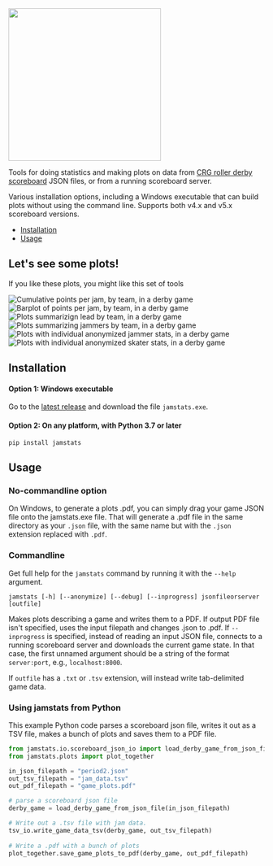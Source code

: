 <img src="https://github.com/dhmay/jamstats/blob/main/resources/jamstats_logo.png" width="300">

Tools for doing statistics and making plots on data from [CRG roller derby scoreboard](https://github.com/rollerderby/scoreboard) JSON files, or from a running scoreboard server. 

Various installation options, including a Windows executable that can build plots without using the command line. Supports both v4.x and v5.x scoreboard versions. 

* [Installation](#installation)
* [Usage](#usage)

## Let's see some plots!

If you like these plots, you might like this set of tools

![Cumulative points per jam, by team, in a derby game](https://github.com/dhmay/jamstats/blob/main/resources/cumulative_score_by_jam.png)
![Barplot of points per jam, by team, in a derby game](https://github.com/dhmay/jamstats/blob/main/resources/jam_points_barplot.png)
![Plots summarizign lead by team, in a derby game](https://github.com/dhmay/jamstats/blob/main/resources/lead_summary.png)
![Plots summarizing jammers by team, in a derby game](https://github.com/dhmay/jamstats/blob/main/resources/jammer_summary.png)
![Plots with individual anonymized jammer stats, in a derby game](https://github.com/dhmay/jamstats/blob/main/resources/jammer_stats.png)
![Plots with individual anonymized skater stats, in a derby game](https://github.com/dhmay/jamstats/blob/main/resources/skater_stats.png)

## Installation

#### Option 1: Windows executable

Go to the [latest release](https://github.com/dhmay/jamstats/releases) and download the file `jamstats.exe`.

#### Option 2: On any platform, with Python 3.7 or later

`pip install jamstats`

## Usage

### No-commandline option

On Windows, to generate a plots .pdf, you can simply drag your game JSON file onto the jamstats.exe file. That will generate a .pdf file in the same directory as your `.json` file, with the same name but with the `.json` extension replaced with `.pdf`.

### Commandline

Get full help for the `jamstats` command by running it with the `--help` argument.

`jamstats [-h] [--anonymize] [--debug] [--inprogress] jsonfileorserver [outfile]`

Makes plots describing a game and writes them to a PDF. If output PDF file isn't specified, uses the input filepath and changes .json to .pdf. If `--inprogress` is specified, instead of reading an input JSON file, connects to a running scoreboard server and downloads the current game state. In that case, the first unnamed argument should be a string of the format `server:port`, e.g., `localhost:8000`. 

If `outfile` has a `.txt` or `.tsv` extension, will instead write tab-delimited game data.

### Using jamstats from Python

This example Python code parses a scoreboard json file, writes it out as a TSV file, makes a bunch of plots and saves them to a PDF file.

```python
from jamstats.io.scoreboard_json_io import load_derby_game_from_json_file
from jamstats.plots import plot_together

in_json_filepath = "period2.json"
out_tsv_filepath = "jam_data.tsv"
out_pdf_filepath = "game_plots.pdf"

# parse a scoreboard json file
derby_game = load_derby_game_from_json_file(in_json_filepath)

# Write out a .tsv file with jam data.
tsv_io.write_game_data_tsv(derby_game, out_tsv_filepath)
                                       
# Write a .pdf with a bunch of plots
plot_together.save_game_plots_to_pdf(derby_game, out_pdf_filepath)
```
